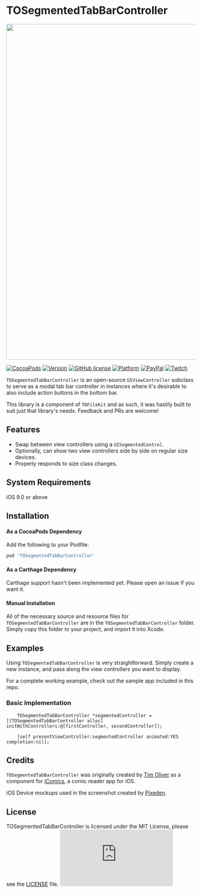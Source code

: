 # TOSegmentedTabBarController

<p align="center">
<img src="https://github.com/TimOliver/TOSegmentedTabBarController/raw/master/Images/screenshot.jpg" width="890" style="margin:0 auto" />
</p>

[![CocoaPods](https://img.shields.io/cocoapods/dt/TOSegmentedTabBarController.svg?maxAge=3600)](https://cocoapods.org/pods/TOSegmentedTabBarController)
[![Version](https://img.shields.io/cocoapods/v/TOSegmentedTabBarController.svg?style=flat)](http://cocoadocs.org/docsets/TOSegmentedTabBarController)
[![GitHub license](https://img.shields.io/badge/license-MIT-blue.svg)](https://raw.githubusercontent.com/TimOliver/TOSegmentedTabBarController/master/LICENSE)
[![Platform](https://img.shields.io/cocoapods/p/TOSegmentedTabBarController.svg?style=flat)](http://cocoadocs.org/docsets/TOSegmentedTabBarController)
[![PayPal](https://img.shields.io/badge/paypal-donate-blue.svg)](https://www.paypal.com/cgi-bin/webscr?cmd=_s-xclick&hosted_button_id=M4RKULAVKV7K8)
[![Twitch](https://img.shields.io/badge/twitch-timXD-6441a5.svg)](http://twitch.tv/timXD)


`TOSegmentedTabBarController` is an open-source `UIViewController` subclass to serve as a modal tab bar controller in instances where it's desirable to also include action buttons in the bottom bar.

This library is a component of `TOFileKit` and as such, it was hastily built to suit just that library's needs. Feedback and PRs are welcome!

## Features
* Swap between view controllers using a `UISegmentedControl`.
* Optionally, can show two view controllers side by side on regular size devices.
* Properly responds to size class changes.

## System Requirements
iOS 9.0 or above

## Installation

#### As a CocoaPods Dependency

Add the following to your Podfile:
``` ruby
pod 'TOSegmentedTabBarController'
```

#### As a Carthage Dependency

Carthage support hasn't been implemented yet. Please open an issue if you want it.

#### Manual Installation

All of the necessary source and resource files for `TOSegmentedTabBarController` are in the `TOSegmentedTabBarController` folder. Simply copy this folder to your project, and import it into Xcode.

## Examples
Using `TOSegmentedTabBarController` is very straightforward. Simply create a new instance, and pass along the view controllers you want to display.

For a complete working example, check out the sample app included in this repo.

### Basic Implementation

```objc
	TOSegmentedTabBarController *segmentedController = [[TOSegmentedTabBarController alloc] initWithControllers:@[firstController, secondController]];
   
	[self presentViewController:segmentedController animated:YES completion:nil];
```

## Credits
`TOSegmentedTabBarController` was originally created by [Tim Oliver](http://twitter.com/TimOliverAU) as a component for [iComics](http://icomics.co), a comic reader app for iOS.

iOS Device mockups used in the screenshot created by [Pixeden](http://www.pixeden.com).

## License
TOSegmentedTabBarController is licensed under the MIT License, please see the [LICENSE](LICENSE) file. ![analytics](https://ga-beacon.appspot.com/UA-5643664-16/TOSegmentedTabBarController/README.md?pixel)
